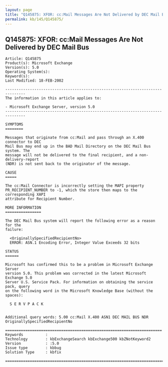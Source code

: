 ```yaml
---
layout: page
title: "Q145875: XFOR: cc:Mail Messages Are Not Delivered by DEC Mail Bus"
permalink: kb/145/Q145875/
---
```


## Q145875: XFOR: cc:Mail Messages Are Not Delivered by DEC Mail Bus

	Article: Q145875
	Product(s): Microsoft Exchange
	Version(s): 5.0
	Operating System(s): 
	Keyword(s): 
	Last Modified: 18-FEB-2002
	
	-------------------------------------------------------------------------------
	The information in this article applies to:
	
	- Microsoft Exchange Server, version 5.0 
	-------------------------------------------------------------------------------
	
	SYMPTOMS
	========
	
	Messages that originate from cc:Mail and pass through an X.400 connector to DEC
	Mail Bus may end up in the BAD Mail Directory on the DEC Mail Bus system. The
	message will not be delivered to the final recipient, and a non- delivery-report
	(NDR) is not sent back to the originator of the message.
	
	CAUSE
	=====
	
	The cc:Mail Connector is incorrectly setting the MAPI property
	PR_RECIPIENT_NUMBER to -1, which the store then maps to the corresponding XAPI
	attribute for Recipient Number.
	
	MORE INFORMATION
	================
	
	The DEC Mail Bus system will report the following error as a reason for the
	failure:
	
	  <OriginallySpecifiedRecipientNo>
	  ERROR: ASN.1 Encoding Error, Integer Value Exceeds 32 bits
	
	STATUS
	======
	
	Microsoft has confirmed this to be a problem in Microsoft Exchange Server
	version 5.0. This problem was corrected in the latest Microsoft Exchange 5.0
	Server U.S. Service Pack. For information on obtaining the service pack, query
	on the following word in the Microsoft Knowledge Base (without the spaces):
	
	  S E R V P A C K
	
	
	Additional query words: 5.00 cc:Mail X.400 ASN1 DEC MAIL BUS NDR OriginallySpecifiedRecipientNo
	
	======================================================================
	Keywords          :  
	Technology        : kbExchangeSearch kbExchange500 kbZNotKeyword2
	Version           : :5.0
	Issue type        : kbbug
	Solution Type     : kbfix
	
	=============================================================================
	
